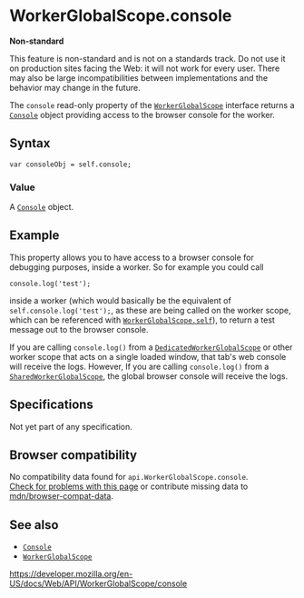 WorkerGlobalScope.console
=========================

**Non-standard**

This feature is non-standard and is not on a standards track. Do not use it on production sites facing the Web: it will not work for every user. There may also be large incompatibilities between implementations and the behavior may change in the future.

The `console` read-only property of the [`WorkerGlobalScope`](../workerglobalscope) interface returns a [`Console`](../console) object providing access to the browser console for the worker.

Syntax
------

    var consoleObj = self.console;

### Value

A [`Console`](../console) object.

Example
-------

This property allows you to have access to a browser console for debugging purposes, inside a worker. So for example you could call

    console.log('test');

inside a worker (which would basically be the equivalent of `self.console.log('test');`, as these are being called on the worker scope, which can be referenced with [`WorkerGlobalScope.self`](self)), to return a test message out to the browser console.

If you are calling `console.log()` from a [`DedicatedWorkerGlobalScope`](../dedicatedworkerglobalscope) or other worker scope that acts on a single loaded window, that tab's web console will receive the logs. However, If you are calling `console.log()` from a [`SharedWorkerGlobalScope`](../sharedworkerglobalscope), the global browser console will receive the logs.

Specifications
--------------

Not yet part of any specification.

Browser compatibility
---------------------

No compatibility data found for `api.WorkerGlobalScope.console`.  
[Check for problems with this page](#on-github) or contribute missing data to [mdn/browser-compat-data](https://github.com/mdn/browser-compat-data).

See also
--------

-   [`Console`](../console)
-   [`WorkerGlobalScope`](../workerglobalscope)

<a href="https://developer.mozilla.org/en-US/docs/Web/API/WorkerGlobalScope/console" class="_attribution-link">https://developer.mozilla.org/en-US/docs/Web/API/WorkerGlobalScope/console</a>
